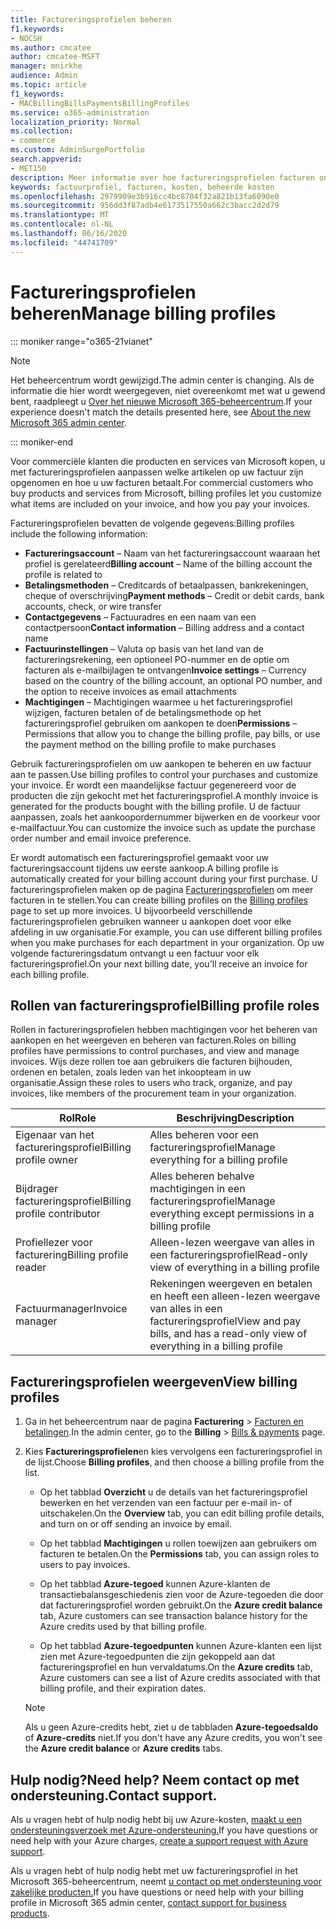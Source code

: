 ```yaml
---
title: Factureringsprofielen beheren
f1.keywords:
- NOCSH
ms.author: cmcatee
author: cmcatee-MSFT
manager: mnirkhe
audience: Admin
ms.topic: article
f1_keywords:
- MACBillingBillsPaymentsBillingProfiles
ms.service: o365-administration
localization_priority: Normal
ms.collection:
- commerce
ms.custom: AdminSurgePortfolio
search.appverid:
- MET150
description: Meer informatie over hoe factureringsprofielen facturen ondersteunen.
keywords: factuurprofiel, facturen, kosten, beheerde kosten
ms.openlocfilehash: 2979909e3b916cc4bc8704f32a821b13fa6090e0
ms.sourcegitcommit: 956dd3f87adb4e6173517550a662c3bacc2d2d79
ms.translationtype: MT
ms.contentlocale: nl-NL
ms.lasthandoff: 06/16/2020
ms.locfileid: "44741709"
---
```

# <a name="manage-billing-profiles"></a><span data-ttu-id="86a51-104">Factureringsprofielen beheren</span><span class="sxs-lookup"><span data-stu-id="86a51-104">Manage billing profiles</span></span>

::: moniker range="o365-21vianet"

> [!NOTE]
> <span data-ttu-id="86a51-105">Het beheercentrum wordt gewijzigd.</span><span class="sxs-lookup"><span data-stu-id="86a51-105">The admin center is changing.</span></span> <span data-ttu-id="86a51-106">Als de informatie die hier wordt weergegeven, niet overeenkomt met wat u gewend bent, raadpleegt u [Over het nieuwe Microsoft 365-beheercentrum](https://docs.microsoft.com/microsoft-365/admin/microsoft-365-admin-center-preview?view=o365-21vianet).</span><span class="sxs-lookup"><span data-stu-id="86a51-106">If your experience doesn't match the details presented here, see [About the new Microsoft 365 admin center](https://docs.microsoft.com/microsoft-365/admin/microsoft-365-admin-center-preview?view=o365-21vianet).</span></span>

::: moniker-end

<span data-ttu-id="86a51-107">Voor commerciële klanten die producten en services van Microsoft kopen, u met factureringsprofielen aanpassen welke artikelen op uw factuur zijn opgenomen en hoe u uw facturen betaalt.</span><span class="sxs-lookup"><span data-stu-id="86a51-107">For commercial customers who buy products and services from Microsoft, billing profiles let you customize what items are included on your invoice, and how you pay your invoices.</span></span>

<span data-ttu-id="86a51-108">Factureringsprofielen bevatten de volgende gegevens:</span><span class="sxs-lookup"><span data-stu-id="86a51-108">Billing profiles include the following information:</span></span>

- <span data-ttu-id="86a51-109">**Factureringsaccount** &ndash; Naam van het factureringsaccount waaraan het profiel is gerelateerd</span><span class="sxs-lookup"><span data-stu-id="86a51-109">**Billing account** &ndash; Name of the billing account the profile is related to</span></span>
- <span data-ttu-id="86a51-110">**Betalingsmethoden** &ndash; Creditcards of betaalpassen, bankrekeningen, cheque of overschrijving</span><span class="sxs-lookup"><span data-stu-id="86a51-110">**Payment methods** &ndash; Credit or debit cards, bank accounts, check, or wire transfer</span></span>
- <span data-ttu-id="86a51-111">**Contactgegevens** &ndash; Factuuradres en een naam van een contactpersoon</span><span class="sxs-lookup"><span data-stu-id="86a51-111">**Contact information** &ndash; Billing address and a contact name</span></span>
- <span data-ttu-id="86a51-112">**Factuurinstellingen** &ndash; Valuta op basis van het land van de factureringsrekening, een optioneel PO-nummer en de optie om facturen als e-mailbijlagen te ontvangen</span><span class="sxs-lookup"><span data-stu-id="86a51-112">**Invoice settings** &ndash; Currency based on the country of the billing account, an optional PO number, and the option to receive invoices as email attachments</span></span>
- <span data-ttu-id="86a51-113">**Machtigingen** &ndash; Machtigingen waarmee u het factureringsprofiel wijzigen, facturen betalen of de betalingsmethode op het factureringsprofiel gebruiken om aankopen te doen</span><span class="sxs-lookup"><span data-stu-id="86a51-113">**Permissions** &ndash; Permissions that allow you to change the billing profile, pay bills, or use the payment method on the billing profile to make purchases</span></span>

<span data-ttu-id="86a51-114">Gebruik factureringsprofielen om uw aankopen te beheren en uw factuur aan te passen.</span><span class="sxs-lookup"><span data-stu-id="86a51-114">Use billing profiles to control your purchases and customize your invoice.</span></span> <span data-ttu-id="86a51-115">Er wordt een maandelijkse factuur gegenereerd voor de producten die zijn gekocht met het factureringsprofiel.</span><span class="sxs-lookup"><span data-stu-id="86a51-115">A monthly invoice is generated for the products bought with the billing profile.</span></span> <span data-ttu-id="86a51-116">U de factuur aanpassen, zoals het aankoopordernummer bijwerken en de voorkeur voor e-mailfactuur.</span><span class="sxs-lookup"><span data-stu-id="86a51-116">You can customize the invoice such as update the purchase order number and email invoice preference.</span></span>

<span data-ttu-id="86a51-117">Er wordt automatisch een factureringsprofiel gemaakt voor uw factureringsaccount tijdens uw eerste aankoop.</span><span class="sxs-lookup"><span data-stu-id="86a51-117">A billing profile is automatically created for your billing account during your first purchase.</span></span> <span data-ttu-id="86a51-118">U factureringsprofielen maken op de pagina <a href="https://go.microsoft.com/fwlink/p/?linkid=2103629" target="_blank">Factureringsprofielen</a> om meer facturen in te stellen.</span><span class="sxs-lookup"><span data-stu-id="86a51-118">You can create billing profiles on the <a href="https://go.microsoft.com/fwlink/p/?linkid=2103629" target="_blank">Billing profiles</a> page to set up more invoices.</span></span> <span data-ttu-id="86a51-119">U bijvoorbeeld verschillende factureringsprofielen gebruiken wanneer u aankopen doet voor elke afdeling in uw organisatie.</span><span class="sxs-lookup"><span data-stu-id="86a51-119">For example, you can use different billing profiles when you make purchases for each department in your organization.</span></span> <span data-ttu-id="86a51-120">Op uw volgende factureringsdatum ontvangt u een factuur voor elk factureringsprofiel.</span><span class="sxs-lookup"><span data-stu-id="86a51-120">On your next billing date, you'll receive an invoice for each billing profile.</span></span>

## <a name="billing-profile-roles"></a><span data-ttu-id="86a51-121">Rollen van factureringsprofiel</span><span class="sxs-lookup"><span data-stu-id="86a51-121">Billing profile roles</span></span>

<span data-ttu-id="86a51-122">Rollen in factureringsprofielen hebben machtigingen voor het beheren van aankopen en het weergeven en beheren van facturen.</span><span class="sxs-lookup"><span data-stu-id="86a51-122">Roles on billing profiles have permissions to control purchases, and view and manage invoices.</span></span> <span data-ttu-id="86a51-123">Wijs deze rollen toe aan gebruikers die facturen bijhouden, ordenen en betalen, zoals leden van het inkoopteam in uw organisatie.</span><span class="sxs-lookup"><span data-stu-id="86a51-123">Assign these roles to users who track, organize, and pay invoices, like members of the procurement team in your organization.</span></span>

| <span data-ttu-id="86a51-124">Rol</span><span class="sxs-lookup"><span data-stu-id="86a51-124">Role</span></span>                          | <span data-ttu-id="86a51-125">Beschrijving</span><span class="sxs-lookup"><span data-stu-id="86a51-125">Description</span></span>                                                                       |
|-----------------------------  |---------------------------------------------------------------------------------  |
| <span data-ttu-id="86a51-126">Eigenaar van het factureringsprofiel</span><span class="sxs-lookup"><span data-stu-id="86a51-126">Billing profile owner</span></span>         | <span data-ttu-id="86a51-127">Alles beheren voor een factureringsprofiel</span><span class="sxs-lookup"><span data-stu-id="86a51-127">Manage everything for a billing profile</span></span>                                           |
| <span data-ttu-id="86a51-128">Bijdrager factureringsprofiel</span><span class="sxs-lookup"><span data-stu-id="86a51-128">Billing profile contributor</span></span>   | <span data-ttu-id="86a51-129">Alles beheren behalve machtigingen in een factureringsprofiel</span><span class="sxs-lookup"><span data-stu-id="86a51-129">Manage everything except permissions in a billing profile</span></span>                         |
| <span data-ttu-id="86a51-130">Profiellezer voor facturering</span><span class="sxs-lookup"><span data-stu-id="86a51-130">Billing profile reader</span></span>        | <span data-ttu-id="86a51-131">Alleen-lezen weergave van alles in een factureringsprofiel</span><span class="sxs-lookup"><span data-stu-id="86a51-131">Read-only view of everything in a billing profile</span></span>                                 |
| <span data-ttu-id="86a51-132">Factuurmanager</span><span class="sxs-lookup"><span data-stu-id="86a51-132">Invoice manager</span></span>               | <span data-ttu-id="86a51-133">Rekeningen weergeven en betalen en heeft een alleen-lezen weergave van alles in een factureringsprofiel</span><span class="sxs-lookup"><span data-stu-id="86a51-133">View and pay bills, and has a read-only view of everything in a billing profile</span></span>   |

## <a name="view-billing-profiles"></a><span data-ttu-id="86a51-134">Factureringsprofielen weergeven</span><span class="sxs-lookup"><span data-stu-id="86a51-134">View billing profiles</span></span>

1. <span data-ttu-id="86a51-135">Ga in het beheercentrum naar de pagina **Facturering** \> <a href="https://go.microsoft.com/fwlink/p/?linkid=2102895" target="_blank">Facturen en betalingen</a>.</span><span class="sxs-lookup"><span data-stu-id="86a51-135">In the admin center, go to the **Billing** \> <a href="https://go.microsoft.com/fwlink/p/?linkid=2102895" target="_blank">Bills & payments</a> page.</span></span>

2. <span data-ttu-id="86a51-136">Kies **Factureringsprofielen**en kies vervolgens een factureringsprofiel in de lijst.</span><span class="sxs-lookup"><span data-stu-id="86a51-136">Choose **Billing profiles**, and then choose a billing profile from the list.</span></span>

    - <span data-ttu-id="86a51-137">Op het tabblad **Overzicht** u de details van het factureringsprofiel bewerken en het verzenden van een factuur per e-mail in- of uitschakelen.</span><span class="sxs-lookup"><span data-stu-id="86a51-137">On the **Overview** tab, you can edit billing profile details, and turn on or off sending an invoice by email.</span></span>

    - <span data-ttu-id="86a51-138">Op het tabblad **Machtigingen** u rollen toewijzen aan gebruikers om facturen te betalen.</span><span class="sxs-lookup"><span data-stu-id="86a51-138">On the **Permissions** tab, you can assign roles to users to pay invoices.</span></span>

    - <span data-ttu-id="86a51-139">Op het tabblad **Azure-tegoed** kunnen Azure-klanten de transactiebalansgeschiedenis zien voor de Azure-tegoeden die door dat factureringsprofiel worden gebruikt.</span><span class="sxs-lookup"><span data-stu-id="86a51-139">On the **Azure credit balance** tab, Azure customers can see transaction balance history for the Azure credits used by that billing profile.</span></span>

    - <span data-ttu-id="86a51-140">Op het tabblad **Azure-tegoedpunten** kunnen Azure-klanten een lijst zien met Azure-tegoedpunten die zijn gekoppeld aan dat factureringsprofiel en hun vervaldatums.</span><span class="sxs-lookup"><span data-stu-id="86a51-140">On the **Azure credits** tab, Azure customers can see a list of Azure credits associated with that billing profile, and their expiration dates.</span></span>

    > [!NOTE]
    > <span data-ttu-id="86a51-141">Als u geen Azure-credits hebt, ziet u de tabbladen **Azure-tegoedsaldo** of **Azure-credits** niet.</span><span class="sxs-lookup"><span data-stu-id="86a51-141">If you don't have any Azure credits, you won't see the **Azure credit balance** or **Azure credits** tabs.</span></span>

## <a name="need-help-contact-support"></a><span data-ttu-id="86a51-142">Hulp nodig?</span><span class="sxs-lookup"><span data-stu-id="86a51-142">Need help?</span></span> <span data-ttu-id="86a51-143">Neem contact op met ondersteuning.</span><span class="sxs-lookup"><span data-stu-id="86a51-143">Contact support.</span></span>

<span data-ttu-id="86a51-144">Als u vragen hebt of hulp nodig hebt bij uw Azure-kosten, <a href="https://portal.azure.com/#blade/Microsoft_Azure_Support/HelpAndSupportBlade/newsupportrequest" target="_blank">maakt u een ondersteuningsverzoek met Azure-ondersteuning.</a></span><span class="sxs-lookup"><span data-stu-id="86a51-144">If you have questions or need help with your Azure charges, <a href="https://portal.azure.com/#blade/Microsoft_Azure_Support/HelpAndSupportBlade/newsupportrequest" target="_blank">create a support request with Azure support</a>.</span></span>

<span data-ttu-id="86a51-145">Als u vragen hebt of hulp nodig hebt met uw factureringsprofiel in het Microsoft 365-beheercentrum, neemt [u contact op met ondersteuning voor zakelijke producten.](https://docs.microsoft.com/office365/admin/contact-support-for-business-products)</span><span class="sxs-lookup"><span data-stu-id="86a51-145">If you have questions or need help with your billing profile in Microsoft 365 admin center, [contact support for business products](https://docs.microsoft.com/office365/admin/contact-support-for-business-products).</span></span>
